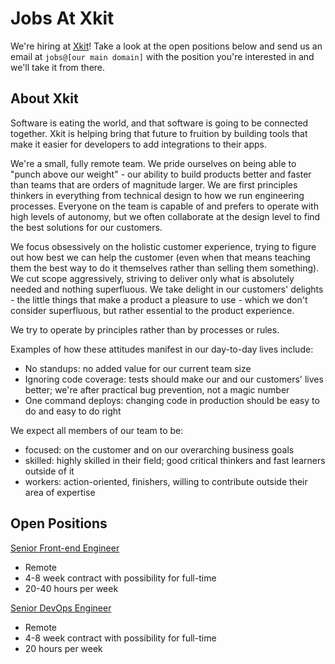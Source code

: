# Jobs At Xkit

We're hiring at [Xkit](https://xkit.co)! Take a look at the open positions below and send us an email at `jobs@[our main domain]` with the position you're interested in and we'll take it from there.

## About Xkit

Software is eating the world, and that software is going to be connected together. Xkit is helping bring that future to fruition by building tools that make it easier for developers to add integrations to their apps.

We're a small, fully remote team. We pride ourselves on being able to "punch above our weight" - our ability to build products better and faster than teams that are orders of magnitude larger. We are first principles thinkers in everything from technical design to how we run engineering processes. Everyone on the team is capable of and prefers to operate with high levels of autonomy, but we often collaborate at the design level to find the best solutions for our customers.

We focus obsessively on the holistic customer experience, trying to figure out how best we can help the customer (even when that means teaching them the best way to do it themselves rather than selling them something). We cut scope aggressively, striving to deliver only what is absolutely needed and nothing superfluous. We take delight in our customers' delights - the little things that make a product a pleasure to use - which we don't consider superfluous, but rather essential to the product experience.

We try to operate by principles rather than by processes or rules.

Examples of how these attitudes manifest in our day-to-day lives include:
- No standups: no added value for our current team size
- Ignoring code coverage: tests should make our and our customers' lives better; we're after practical bug prevention, not a magic number
- One command deploys: changing code in production should be easy to do and easy to do right

We expect all members of our team to be:
- focused: on the customer and on our overarching business goals
- skilled: highly skilled in their field; good critical thinkers and fast learners outside of it
- workers: action-oriented, finishers, willing to contribute outside their area of expertise

## Open Positions

[Senior Front-end Engineer](./senior-frontend-engineer.md)
- Remote
- 4-8 week contract with possibility for full-time
- 20-40 hours per week

[Senior DevOps Engineer](./senior-devops-engineer.md)
- Remote
- 4-8 week contract with possibility for full-time
- 20 hours per week
